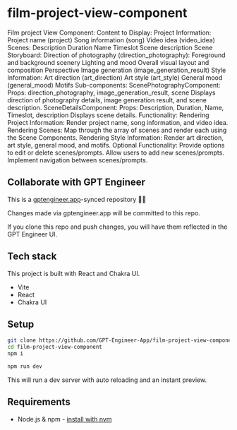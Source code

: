 # film-project-view-component

Film project View Component:
Content to Display:
Project Information:
Project name (project)
Song information (song)
Video idea (video_idea)
Scenes:
Description
Duration
Name
Timeslot
Scene description
Scene Storyboard:
Direction of photography (direction_photography):
Foreground and background scenery
Lighting and mood
Overall visual layout and composition
Perspective
Image generation (image_generation_result)
Style Information:
Art direction (art_direction)
Art style (art_style)
General mood (general_mood)
Motifs
Sub-components:
ScenePhotographyComponent:
Props: direction_photography, image_generation_result, scene
Displays direction of photography details, image generation result, and scene description.
SceneDetailsComponent:
Props: Description, Duration, Name, Timeslot, description
Displays scene details.
Functionality:
Rendering Project Information:
Render project name, song information, and video idea.
Rendering Scenes:
Map through the array of scenes and render each using the Scene Components.
Rendering Style Information:
Render art direction, art style, general mood, and motifs.
Optional Functionality:
Provide options to edit or delete scenes/prompts.
Allow users to add new scenes/prompts.
Implement navigation between scenes/prompts.

## Collaborate with GPT Engineer

This is a [gptengineer.app](https://gptengineer.app)-synced repository 🌟🤖

Changes made via gptengineer.app will be committed to this repo.

If you clone this repo and push changes, you will have them reflected in the GPT Engineer UI.

## Tech stack

This project is built with React and Chakra UI.

- Vite
- React
- Chakra UI

## Setup

```sh
git clone https://github.com/GPT-Engineer-App/film-project-view-component.git
cd film-project-view-component
npm i
```

```sh
npm run dev
```

This will run a dev server with auto reloading and an instant preview.

## Requirements

- Node.js & npm - [install with nvm](https://github.com/nvm-sh/nvm#installing-and-updating)
